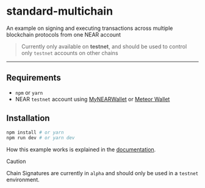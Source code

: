 # standard-multichain

An example on signing and executing transactions across multiple blockchain protocols from one NEAR account

> Currently only available on **testnet**, and should be used to control only `testnet` accounts on other chains

---

## Requirements

- `npm` or `yarn`
- NEAR `testnet` account using [MyNEARWallet](https://testnet.mynearwallet.com/) or [Meteor Wallet](https://wallet.meteorwallet.app/wallet)

## Installation

```bash
npm install # or yarn
npm run dev # or yarn dev
```

How this example works is explained in the [documentation](https://docs.near.org/build/chain-abstraction/chain-signatures).

> [!CAUTION]
> Chain Signatures are currently in `alpha` and should only be used in a `testnet` environment.
